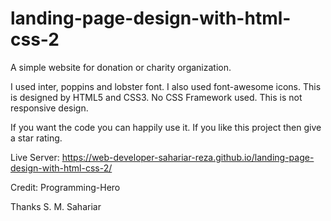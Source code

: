 # landing-page-design-with-html-css-2

A simple website for donation or charity organization. 

I used inter, poppins and lobster font. I also used font-awesome icons. This is designed by HTML5 and CSS3. No CSS Framework used. This is not responsive design.

If you want the code you can happily use it. If you like this project then give a star rating.

Live Server: https://web-developer-sahariar-reza.github.io/landing-page-design-with-html-css-2/

Credit: Programming-Hero

Thanks 
S. M. Sahariar
